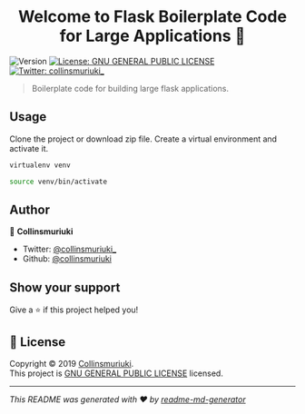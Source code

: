 <h1 align="center">Welcome to Flask Boilerplate Code for Large Applications 👋</h1>
<p>
  <img alt="Version" src="https://img.shields.io/badge/version-version 1.1.1-blue.svg?cacheSeconds=2592000" />
  <a href="LICENSE" target="_blank">
    <img alt="License: GNU GENERAL PUBLIC LICENSE" src="https://img.shields.io/badge/License-GNU GENERAL PUBLIC LICENSE-yellow.svg" />
  </a>
  <a href="https://twitter.com/collinsmuriuki_" target="_blank">
    <img alt="Twitter: collinsmuriuki_" src="https://img.shields.io/twitter/follow/collinsmuriuki_.svg?style=social" />
  </a>
</p>

> Boilerplate code for building large flask applications.

## Usage
Clone the project or download zip file.
Create a virtual environment and activate it.
```sh
virtualenv venv
```
```sh
source venv/bin/activate
```

## Author

👤 **Collinsmuriuki**

* Twitter: [@collinsmuriuki_](https://twitter.com/collinsmuriuki_)
* Github: [@collinsmuriuki](https://github.com/collinsmuriuki)

## Show your support

Give a ⭐️ if this project helped you!

## 📝 License

Copyright © 2019 [Collinsmuriuki](https://github.com/collinsmuriuki).<br />
This project is [GNU GENERAL PUBLIC LICENSE](LICENSE) licensed.

***
_This README was generated with ❤️ by [readme-md-generator](https://github.com/kefranabg/readme-md-generator)_
